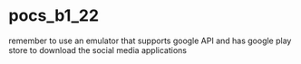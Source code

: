 # pocs_b1_22
remember to use an emulator that supports google API and has google play store to download the social media applications